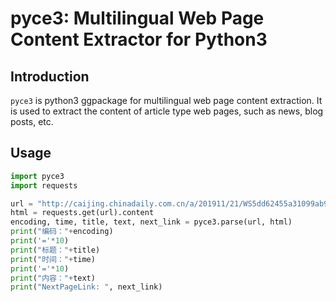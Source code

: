 # pyce3: Multilingual Web Page Content Extractor for Python3

## Introduction

`pyce3` is python3 ggpackage for multilingual web page content extraction. It is used to extract the content of article type web pages, such as news, blog posts, etc.

## Usage

```python
import pyce3
import requests

url = "http://caijing.chinadaily.com.cn/a/201911/21/WS5dd62455a31099ab995ed438.html"
html = requests.get(url).content
encoding, time, title, text, next_link = pyce3.parse(url, html)
print("编码："+encoding)
print('='*10)
print("标题："+title)
print("时间："+time)
print('='*10)
print("内容："+text)
print("NextPageLink: ", next_link)
```
